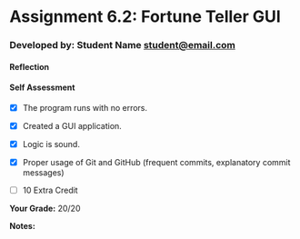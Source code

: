 # Assignment 6.2: Fortune Teller GUI
<!-- replace the following line with your info  -->
### Developed by: Student Name <student@email.com>

#### Reflection
<!-- share your thoughts on the assignment, things you learnt and would like to remember when you look back at this assignment -->


#### Self Assessment
-[X] The program runs with no errors.
-[X] Created a GUI application.
-[X] Logic is sound.
-[X] Proper usage of Git and GitHub (frequent commits, explanatory commit messages)
-[ ] 10 Extra Credit


**Your Grade:** 20/20

**Notes:**